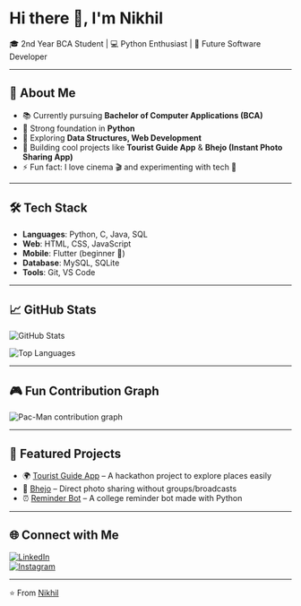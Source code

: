 # Hi there 👋, I'm Nikhil  

🎓 2nd Year BCA Student | 💻 Python Enthusiast | 🚀 Future Software Developer  

---

## 🌟 About Me  
- 📚 Currently pursuing **Bachelor of Computer Applications (BCA)**  
- 🐍 Strong foundation in **Python**  
- 🌱 Exploring **Data Structures, Web Development**  
- 🔭 Building cool projects like **Tourist Guide App** & **Bhejo (Instant Photo Sharing App)**  
- ⚡ Fun fact: I love cinema 🎬 and experimenting with tech 🤖  

---

## 🛠️ Tech Stack  
- **Languages**: Python, C, Java, SQL  
- **Web**: HTML, CSS, JavaScript  
- **Mobile**: Flutter (beginner 🚀)  
- **Database**: MySQL, SQLite  
- **Tools**: Git, VS Code  

---

## 📈 GitHub Stats  
![GitHub Stats](https://github-readme-stats.vercel.app/api?username=nikhilguptaa0&show_icons=true&theme=radical)  

![Top Languages](https://github-readme-stats.vercel.app/api/top-langs/?username=nikhilguptaa0&layout=compact&theme=radical)  

---

## 🎮 Fun Contribution Graph  
<picture>
  <source media="(prefers-color-scheme: dark)" srcset="https://raw.githubusercontent.com/nikhilguptaa0/nikhilguptaa0/output/pacman-contribution-graph-dark.svg">
  <source media="(prefers-color-scheme: light)" srcset="https://raw.githubusercontent.com/nikhilguptaa0/nikhilguptaa0/output/pacman-contribution-graph.svg">
  <img alt="Pac-Man contribution graph" src="https://raw.githubusercontent.com/nikhilguptaa0/nikhilguptaa0/output/pacman-contribution-graph.svg">
</picture>

---

## 📂 Featured Projects  
- 🌍 [Tourist Guide App](#) – A hackathon project to explore places easily  
- 📸 [Bhejo](#) – Direct photo sharing without groups/broadcasts  
- ⏰ [Reminder Bot](#) – A college reminder bot made with Python  

---

## 🌐 Connect with Me  
[![LinkedIn](https://img.shields.io/badge/LinkedIn-blue?style=for-the-badge&logo=linkedin)](www.linkedin.com/in/nikhil-gupta-68aaa0337)  
[![Instagram](https://img.shields.io/badge/Instagram-%23E4405F?style=for-the-badge&logo=instagram&logoColor=white)]([your-insta-url](https://www.instagram.com/whoknowsnikhil_/))  

---

⭐️ From [Nikhil](https://github.com/nikhilguptaa0)  
